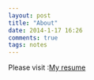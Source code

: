 ```yaml
---
layout: post
title: "About"
date: 2014-1-17 16:26
comments: true
tags: notes
---
```

Please visit :[My resume](http://resume.icehoney.me/)

